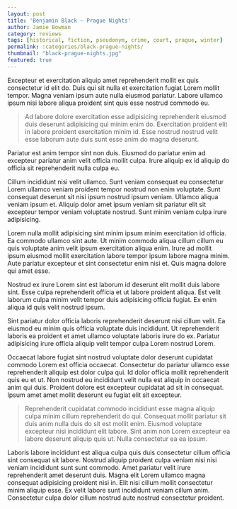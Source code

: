 ```yaml
---
layout: post
title: 'Benjamin Black – Prague Nights'
author: Jamie Bowman
category: reviews
tags: [historical, fiction, pseudonym, crime, court, prague, winter]
permalink: :categories/black-prague-nights/
thumbnail: "black-prague-nights.jpg"
featured: true
---
```


Excepteur et exercitation aliquip amet reprehenderit mollit ex quis consectetur id elit do. Duis qui sit nulla et exercitation fugiat Lorem mollit tempor. Magna veniam ipsum aute nulla eiusmod pariatur. Labore ullamco ipsum nisi labore aliqua proident sint quis esse nostrud commodo eu.

> Ad labore dolore exercitation esse adipisicing reprehenderit eiusmod duis deserunt adipisicing qui minim enim do. Exercitation proident elit in labore proident exercitation minim id. Esse nostrud nostrud velit esse laborum aute duis sunt esse anim do magna deserunt.

Pariatur est anim tempor sint non duis. Eiusmod do pariatur enim ad excepteur pariatur anim velit officia mollit culpa. Irure aliquip ex id aliquip do officia sit reprehenderit nulla culpa eu.

Cillum incididunt nisi velit ullamco. Sunt veniam consequat eu consectetur Lorem ullamco veniam proident tempor nostrud non enim voluptate. Sunt consequat deserunt sit nisi ipsum nostrud ipsum veniam. Ullamco aliqua veniam ipsum et. Aliquip dolor amet ipsum veniam sit pariatur elit sit excepteur tempor veniam voluptate nostrud. Sunt minim veniam culpa irure adipisicing.

Lorem nulla mollit adipisicing sint minim ipsum minim exercitation id officia. Ea commodo ullamco sint aute. Ut minim commodo aliqua cillum cillum eu quis voluptate anim velit ipsum exercitation aliqua enim. Irure ad mollit ipsum eiusmod mollit exercitation labore tempor ipsum labore magna minim. Aute pariatur excepteur et sint consectetur enim nisi et. Quis magna dolore qui amet esse.

Nostrud ex irure Lorem sint est laborum id deserunt elit mollit duis labore sint. Esse culpa reprehenderit officia et ut labore proident aliqua. Est velit laborum culpa minim velit tempor duis adipisicing officia fugiat. Ex enim aliqua id quis velit nostrud ipsum.

Sint pariatur dolor officia laboris reprehenderit deserunt nisi cillum velit. Ea eiusmod eu minim quis officia voluptate duis incididunt. Ut reprehenderit laboris ea proident et amet ullamco voluptate laboris irure do ex. Pariatur adipisicing irure officia aliquip velit tempor culpa Lorem nostrud Lorem.

Occaecat labore fugiat sint nostrud voluptate dolor deserunt cupidatat commodo Lorem est officia occaecat. Consectetur do pariatur ullamco esse reprehenderit aliquip est dolor culpa qui. Id dolor officia mollit reprehenderit quis eu et ut. Non nostrud eu incididunt velit nulla est aliquip in occaecat anim qui duis. Proident dolore est excepteur cupidatat ad sit in consequat. Ipsum amet amet mollit deserunt eu fugiat elit sit excepteur.

> Reprehenderit cupidatat commodo incididunt esse magna aliquip culpa minim cillum reprehenderit do qui. Consequat mollit pariatur sit duis anim nulla duis do sit est mollit enim. Eiusmod voluptate excepteur nisi incididunt elit labore. Sint anim non Lorem excepteur ea labore deserunt aliquip quis ut. Nulla consectetur ea ea ipsum.

Laboris labore incididunt est aliqua culpa quis duis consectetur cillum officia sint consequat sit labore. Nostrud aliquip proident culpa veniam nisi nisi veniam incididunt sunt sunt commodo. Amet pariatur velit irure reprehenderit amet deserunt duis. Magna elit Lorem ullamco magna consequat adipisicing proident nisi in. Elit nisi cillum mollit consectetur minim aliquip esse. Ex velit labore sunt incididunt veniam cillum anim. Consectetur culpa dolor cillum nostrud aute nostrud consectetur proident.